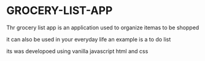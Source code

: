 # GROCERY-LIST-APP

Thr grocery list app is an application used to organize itemas to be shopped 

it can also be used in your everyday life an example is a to do list 

its was developoed using vanilla javascript html and css 
